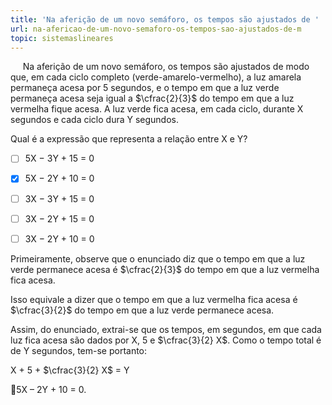 ```yaml
---
title: 'Na aferição de um novo semáforo, os tempos são ajustados de '
url: na-afericao-de-um-novo-semaforo-os-tempos-sao-ajustados-de-m
topic: sistemaslineares
---
```



     Na aferição de um novo semáforo, os tempos são ajustados de modo que, em cada ciclo completo (verde-amarelo-vermelho), a luz amarela permaneça acesa por 5 segundos, e o tempo em que a luz verde permaneça acesa seja igual a $\cfrac{2}{3}$ do tempo em que a luz vermelha fique acesa. A luz verde fica acesa, em cada ciclo, durante X segundos e cada ciclo dura Y segundos.

Qual é a expressão que representa a relação entre X e Y?



- [ ] 5X − 3Y + 15 = 0
- [x] 5X − 2Y + 10 = 0
- [ ] 3X − 3Y + 15 = 0
- [ ] 3X − 2Y + 15 = 0
- [ ] 3X − 2Y + 10 = 0


Primeiramente, observe que o enunciado diz que o tempo em que a luz verde permanece acesa é $\cfrac{2}{3}$ do tempo em que a luz vermelha fica acesa.

Isso equivale a dizer que o tempo em que a luz vermelha fica acesa é $\cfrac{3}{2}$ do tempo em que a luz verde permanece acesa.

Assim, do enunciado, extrai-se que os tempos, em segundos, em que cada luz fica acesa são dados por X, 5 e $\cfrac{3}{2} X$. Como o tempo total é de Y segundos, tem-se portanto:

X + 5 + $\cfrac{3}{2} X$ = Y

5X – 2Y + 10 = 0.
